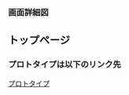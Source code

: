 ### 画面詳細図
## トップページ
### プロトタイプは以下のリンク先
[プロトタイプ](https://www.figma.com/file/f6OlDEPWUkkiuds7MFC7UA/Untitled?node-id=1%3A2)
